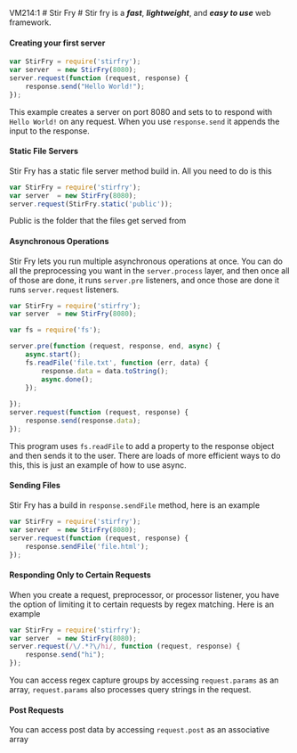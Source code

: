 
VM214:1 # Stir Fry #
Stir fry is a ___fast___, ___lightweight___, and ___easy to use___ web framework.
#### Creating your first server ##
```javascript
var StirFry = require('stirfry');
var server  = new StirFry(8080);
server.request(function (request, response) {
    response.send("Hello World!");
});
```
This example creates a server on port 8080 and sets to to respond with `Hello World!` on any request. When you use `response.send` it appends the input to the response.
#### Static File Servers ##
Stir Fry has a static file server method build in. All you need to do is this
```javascript
var StirFry = require('stirfry');
var server  = new StirFry(8080);
server.request(StirFry.static('public'));
```
Public is the folder that the files get served from

#### Asynchronous Operations ##
Stir Fry lets you run multiple asynchronous operations at once. You can do all the preprocessing you want in the `server.process` layer, and then once all of those are done, it runs `server.pre` listeners, and once those are done it runs `server.request` listeners.
```javascript
var StirFry = require('stirfry');
var server  = new StirFry(8080);

var fs = require('fs');

server.pre(function (request, response, end, async) {
    async.start();
    fs.readFile('file.txt', function (err, data) {
        response.data = data.toString();
        async.done();
    });
    
});
server.request(function (request, response) {
    response.send(response.data);
});
```
This program uses `fs.readFile` to add a property to the response object and then sends it to the user. There are loads of more efficient ways to do this, this is just an example of how to use async.

#### Sending Files ##
Stir Fry has a build in `response.sendFile` method, here is an example
```javascript
var StirFry = require('stirfry');
var server  = new StirFry(8080);
server.request(function (request, response) {
    response.sendFile('file.html');
});
```
#### Responding Only to Certain Requests ##
When you create a request, preprocessor, or processor listener, you have the option of limiting it to certain requests by regex matching. Here is an example
```javascript
var StirFry = require('stirfry');
var server  = new StirFry(8080);
server.request(/\/.*?\/hi/, function (request, response) {
    response.send("hi");
});
```
You can access regex capture groups by accessing `request.params` as an array, `request.params` also processes query strings in the request.

#### Post Requests ##
You can access post data by accessing `request.post` as an associative array
